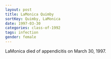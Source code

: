 ```yaml
---
layout: post
title: LaMonica Quimby
sortKey: Quimby, LaMonica
date: 1997-03-30
categories: class-of-1992
tags: infection
gender: female
---
```

LaMonica died of appendicitis on March 30, 1997.
